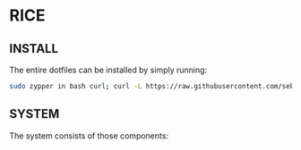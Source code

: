 # RICE

## INSTALL

The entire dotfiles can be installed by simply running:

```bash
sudo zypper in bash curl; curl -L https://raw.githubusercontent.com/sebhajek/dotfiles/main/get.sh | bash;
```

## SYSTEM

The system consists of those components:
